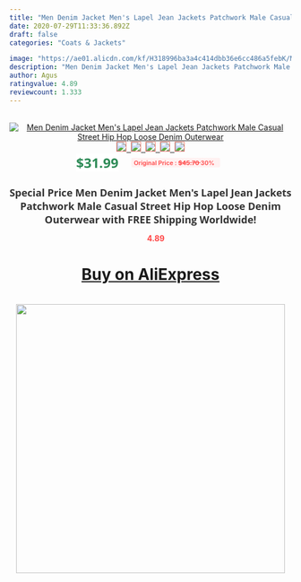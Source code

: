 ```yaml
---
title: "Men Denim Jacket Men's Lapel Jean Jackets Patchwork Male Casual Street Hip Hop Loose Denim Outerwear"
date: 2020-07-29T11:33:36.892Z
draft: false
categories: "Coats & Jackets"

image: "https://ae01.alicdn.com/kf/H318996ba3a4c414dbb36e6cc486a5febK/Men-Denim-Jacket-Men-s-Lapel-Jean-Jackets-Patchwork-Male-Casual-Street-Hip-Hop-Loose-Denim.jpg"
description: "Men Denim Jacket Men's Lapel Jean Jackets Patchwork Male Casual Street Hip Hop Loose Denim Outerwear"
author: Agus
ratingvalue: 4.89
reviewcount: 1.333
---
```

<br>
<div style="text-align: center;">
<a href="https://s.click.aliexpress.com/e/_A5OBV3" target="_blank" rel="nofollow noopener noreferrer"><img alt="Men Denim Jacket Men's Lapel Jean Jackets Patchwork Male Casual Street Hip Hop Loose Denim Outerwear" class="magnifier-image" src="https://ae01.alicdn.com/kf/H318996ba3a4c414dbb36e6cc486a5febK/Men-Denim-Jacket-Men-s-Lapel-Jean-Jackets-Patchwork-Male-Casual-Street-Hip-Hop-Loose-Denim.jpg_640x640.jpg">
<br>
<img style="border:1px solid salmon" src="https://ae01.alicdn.com/kf/H318996ba3a4c414dbb36e6cc486a5febK/Men-Denim-Jacket-Men-s-Lapel-Jean-Jackets-Patchwork-Male-Casual-Street-Hip-Hop-Loose-Denim.jpg_120x120.jpg">&nbsp;&nbsp;<img style="border:1px solid salmon" src="https://ae01.alicdn.com/kf/H821a7f924e694cb6aaf7592e102135cev/Men-Denim-Jacket-Men-s-Lapel-Jean-Jackets-Patchwork-Male-Casual-Street-Hip-Hop-Loose-Denim.jpg_120x120.jpg">&nbsp;&nbsp;<img style="border:1px solid salmon" src="https://ae01.alicdn.com/kf/Hdff41d76d7c747b0bce676827fd08cdf7/Men-Denim-Jacket-Men-s-Lapel-Jean-Jackets-Patchwork-Male-Casual-Street-Hip-Hop-Loose-Denim.jpg_120x120.jpg">&nbsp;&nbsp;<img style="border:1px solid salmon" src="https://ae01.alicdn.com/kf/H158b20a8d06e4933b4e08ef9a7623c8bw/Men-Denim-Jacket-Men-s-Lapel-Jean-Jackets-Patchwork-Male-Casual-Street-Hip-Hop-Loose-Denim.jpg_120x120.jpg">&nbsp;&nbsp;<img style="border:1px solid salmon" src="https://ae01.alicdn.com/kf/H13ce2c109f54499f8b6cd2dbbde1cf58p/Men-Denim-Jacket-Men-s-Lapel-Jean-Jackets-Patchwork-Male-Casual-Street-Hip-Hop-Loose-Denim.jpg_120x120.jpg"></a></div><br0>
<div style="text-align: center;"><span style="background-color: white; border: 0px; box-sizing: border-box; color: seagreen; display: inline-block; font-family: &quot;open sans&quot; , &quot;arial&quot; , &quot;helvetica&quot; , sans-serif , &quot;heiti&quot;; font-size: 24px; font-stretch: inherit; font-weight: 700; line-height: inherit; margin: 0px 10px 0px 0px; padding: 0px; vertical-align: middle;">$31.99 </span>
<span style="background: rgb(255 , 241 , 241); border-radius: 3px; border: 0px; box-sizing: border-box; color: #ff4747; display: inline-block; font-family: inherit; font-size: 12px; font-stretch: inherit; font-style: inherit; font-variant: inherit; font-weight: 600; line-height: inherit; margin: 0px; padding: 2px 5px; transform: scale(0.9); vertical-align: middle;">Original Price : <b style="text-decoration: line-through;">$45.70 </b> 30%&nbsp;&nbsp;</span></div>
<h1 style="color: #333333; display: inline-block; font-family: &quot;open sans&quot; , &quot;arial&quot; , &quot;helvetica&quot; , sans-serif , &quot;heiti&quot;; font-size: 18px; font-stretch: inherit; font-weight: 700; text-align: center;">Special Price Men Denim Jacket Men's Lapel Jean Jackets Patchwork Male Casual Street Hip Hop Loose Denim Outerwear with FREE Shipping Worldwide!</h1>
<div style="color: #ff4747; text-align: center;">
<img src="https://4.bp.blogspot.com/-M0ZcTcb-5uY/XleCXlxnR4I/AAAAAAAAAEc/OrjgMkXV1oMQFaCRZj5HQwOCBcu3w1FegCPcBGAYYCw/s1600/star.png" style="height: 15px;">&nbsp;<b>4.89</b></div>
<div class="button_cont" align="center"><a class="buynow_a" href="https://s.click.aliexpress.com/e/_A5OBV3" target="_blank" rel="nofollow noopener noreferrer"><H1>Buy on AliExpress</H1></a></div><br>
<div class="separator" style="clear: both; text-align: center;">
<img src="https://lh3.googleusercontent.com/-pTy5HemUv9M/XlePHvY0dAI/AAAAAAAAAE4/0nX5iRUoIWY8eMW9Dpxeirr157OZliDIgCLcBGAsYHQ/s1600/badge.gif" width="480">
</div>
